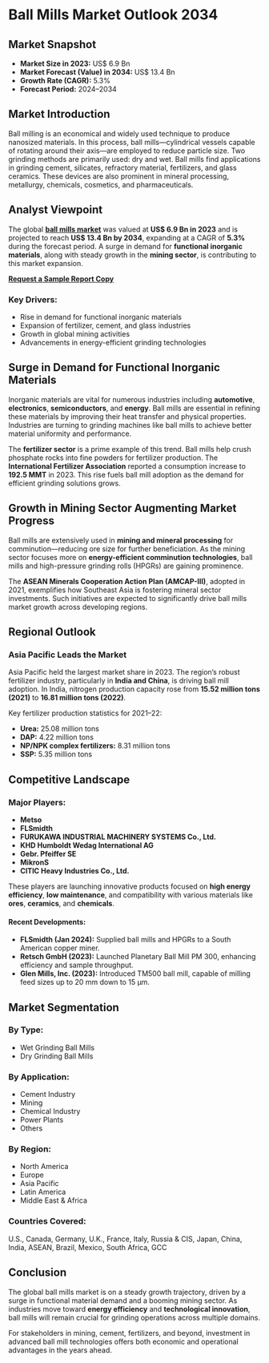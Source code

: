 
# Ball Mills Market Outlook 2034

## Market Snapshot

- **Market Size in 2023:** US$ 6.9 Bn  
- **Market Forecast (Value) in 2034:** US$ 13.4 Bn  
- **Growth Rate (CAGR):** 5.3%  
- **Forecast Period:** 2024–2034  

## Market Introduction

Ball milling is an economical and widely used technique to produce nanosized materials. In this process, ball mills—cylindrical vessels capable of rotating around their axis—are employed to reduce particle size. Two grinding methods are primarily used: dry and wet. Ball mills find applications in grinding cement, silicates, refractory material, fertilizers, and glass ceramics. These devices are also prominent in mineral processing, metallurgy, chemicals, cosmetics, and pharmaceuticals.

## Analyst Viewpoint

The global [**ball mills market**](https://www.transparencymarketresearch.com/ball-mills-market.html) was valued at **US$ 6.9 Bn in 2023** and is projected to reach **US$ 13.4 Bn by 2034**, expanding at a CAGR of **5.3%** during the forecast period. A surge in demand for **functional inorganic materials**, along with steady growth in the **mining sector**, is contributing to this market expansion.

[**Request a Sample Report Copy**](https://www.transparencymarketresearch.com/sample/sample.php?flag=S&rep_id=12263)

### Key Drivers:

- Rise in demand for functional inorganic materials
- Expansion of fertilizer, cement, and glass industries
- Growth in global mining activities
- Advancements in energy-efficient grinding technologies

## Surge in Demand for Functional Inorganic Materials

Inorganic materials are vital for numerous industries including **automotive**, **electronics**, **semiconductors**, and **energy**. Ball mills are essential in refining these materials by improving their heat transfer and physical properties. Industries are turning to grinding machines like ball mills to achieve better material uniformity and performance.

The **fertilizer sector** is a prime example of this trend. Ball mills help crush phosphate rocks into fine powders for fertilizer production. The **International Fertilizer Association** reported a consumption increase to **192.5 MMT** in 2023. This rise fuels ball mill adoption as the demand for efficient grinding solutions grows.

## Growth in Mining Sector Augmenting Market Progress

Ball mills are extensively used in **mining and mineral processing** for comminution—reducing ore size for further beneficiation. As the mining sector focuses more on **energy-efficient comminution technologies**, ball mills and high-pressure grinding rolls (HPGRs) are gaining prominence.

The **ASEAN Minerals Cooperation Action Plan (AMCAP-III)**, adopted in 2021, exemplifies how Southeast Asia is fostering mineral sector investments. Such initiatives are expected to significantly drive ball mills market growth across developing regions.

## Regional Outlook

### Asia Pacific Leads the Market

Asia Pacific held the largest market share in 2023. The region’s robust fertilizer industry, particularly in **India and China**, is driving ball mill adoption. In India, nitrogen production capacity rose from **15.52 million tons (2021)** to **16.81 million tons (2022)**.

Key fertilizer production statistics for 2021–22:
- **Urea:** 25.08 million tons
- **DAP:** 4.22 million tons
- **NP/NPK complex fertilizers:** 8.31 million tons
- **SSP:** 5.35 million tons

## Competitive Landscape

### Major Players:

- **Metso**
- **FLSmidth**
- **FURUKAWA INDUSTRIAL MACHINERY SYSTEMS Co., Ltd.**
- **KHD Humboldt Wedag International AG**
- **Gebr. Pfeiffer SE**
- **MikronS**
- **CITIC Heavy Industries Co., Ltd.**

These players are launching innovative products focused on **high energy efficiency**, **low maintenance**, and compatibility with various materials like **ores**, **ceramics**, and **chemicals**.

#### Recent Developments:

- **FLSmidth (Jan 2024):** Supplied ball mills and HPGRs to a South American copper miner.
- **Retsch GmbH (2023):** Launched Planetary Ball Mill PM 300, enhancing efficiency and sample throughput.
- **Glen Mills, Inc. (2023):** Introduced TM500 ball mill, capable of milling feed sizes up to 20 mm down to 15 µm.

## Market Segmentation

### By Type:
- Wet Grinding Ball Mills  
- Dry Grinding Ball Mills  

### By Application:
- Cement Industry  
- Mining  
- Chemical Industry  
- Power Plants  
- Others  

### By Region:
- North America  
- Europe  
- Asia Pacific  
- Latin America  
- Middle East & Africa  

### Countries Covered:
U.S., Canada, Germany, U.K., France, Italy, Russia & CIS, Japan, China, India, ASEAN, Brazil, Mexico, South Africa, GCC

## Conclusion

The global ball mills market is on a steady growth trajectory, driven by a surge in functional material demand and a booming mining sector. As industries move toward **energy efficiency** and **technological innovation**, ball mills will remain crucial for grinding operations across multiple domains.

For stakeholders in mining, cement, fertilizers, and beyond, investment in advanced ball mill technologies offers both economic and operational advantages in the years ahead.
